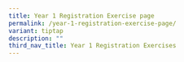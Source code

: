 ```yaml
---
title: Year 1 Registration Exercise page
permalink: /year-1-registration-exercise-page/
variant: tiptap
description: ""
third_nav_title: Year 1 Registration Exercises
---
```

